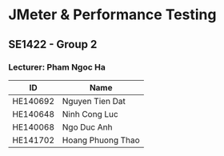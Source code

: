 # JMeter & Performance Testing
## SE1422 - Group 2
### Lecturer: Pham Ngoc Ha

| ID | Name |
| ------ | ------ |
| HE140692 | Nguyen Tien Dat |
| HE140648 | Ninh Cong Luc |
| HE140068 | Ngo Duc Anh |
| HE141702 | Hoang Phuong Thao |
